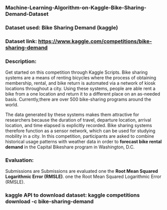 ### Machine-Learning-Algorithm-on-Kaggle-Bike-Sharing-Demand-Dataset

### Dataset used: Bike Sharing Demand (kaggle)
### Dataset link: https://www.kaggle.com/competitions/bike-sharing-demand
### Description:  
Get started on this competition through Kaggle Scripts.
Bike sharing systems are a means of renting bicycles where the process of obtaining membership, rental, and
bike return is automated via a network of kiosk locations throughout a city. Using these systems,
people are able rent a bike from a one location and return it to a different place on an as-needed basis.
Currently,there are over 500 bike-sharing programs around the world.

The data generated by these systems makes them attractive for researchers because the duration of travel,
departure location, arrival location, and time elapsed is explicitly recorded.
Bike sharing systems therefore function as a sensor network, which can be used for studying mobility in a city.
In this competition, participants are asked to combine historical usage patterns with weather data in order
to **forecast bike rental demand** in the Capital Bikeshare program in Washington, D.C.
              
### Evaluation:   
  Submissions are Submissions are evaluated one the **Root Mean Squared Logarithmic Error (RMSLE)**. one the Root Mean Squared Logarithmic Error (RMSLE). 

### kaggle API to download dataset: kaggle competitions download -c bike-sharing-demand
